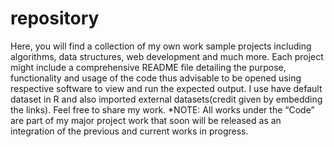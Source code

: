 # repository
Here, you will find a collection of my own work sample projects including algorithms, data structures, web development  and much more. Each project might include a comprehensive README file detailing the purpose, functionality  and usage of the code thus advisable to be opened using respective software to view and run the expected output. I use have default dataset in R and also imported external datasets(credit given by embedding the links). Feel free to share my work.
*NOTE: All works under the “Code” are part of my major project work that soon will be released as an integration of the previous and current works in progress.

